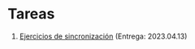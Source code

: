 # Tareas

1. [Ejercicios de sincronización](./1/README.md) (Entrega: 2023.04.13)
<!-- 2. [Profundizando en la administración de memoria](./2/README.md) (Entrega: 2021.xx.xx) -->
<!-- 3. [La vida de un byte de datos](./3/README.md) (Entrega: 2021.xx.xx) -->

